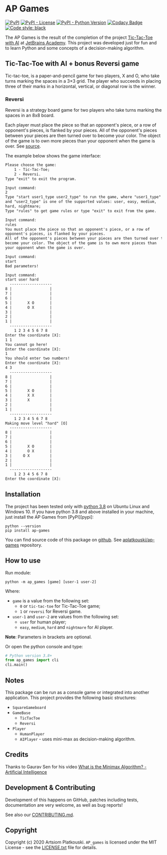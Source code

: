 # AP Games

[![PyPI](https://img.shields.io/pypi/v/ap-games)][pypi ap-games]
[![PyPI - License](https://img.shields.io/pypi/l/ap-games)][license.txt]
[![PyPI - Python Version](https://img.shields.io/pypi/pyversions/ap-games)](https://www.python.org/downloads/release/python-380/)
[![Codacy Badge](https://api.codacy.com/project/badge/Grade/434f6c66b7c24320bf36b591b3c81e23)](https://app.codacy.com/manual/aplatkouski/ap-games?utm_source=github.com&utm_medium=referral&utm_content=aplatkouski/ap-games&utm_campaign=Badge_Grade_Dashboard)
[![Code style: black](https://img.shields.io/badge/code%20style-black-000000.svg)](https://github.com/psf/black)

The AP Games is the result of the completion of the project
[Tic-Tac-Toe with AI][tic-tac-toe with ai] at
[JetBrains Academy][jetbrains academy]. This project was developed just for
fun and to learn Python and some concepts of a decision-making algorithm.

## Tic-Tac-Toe with AI + bonus **Reversi** game

Tic-tac-toe, is a paper-and-pencil game for two players, X and O, who take
turns marking the spaces in a 3×3 grid. The player who succeeds in placing
three of their marks in a horizontal, vertical, or diagonal row is the winner.

### Reversi

Reversi is a strategy board game for two players who take turns marking the
spaces in an 8x8 board.

Each player must place the piece so that an opponent's piece, or a row of
opponent's pieces, is flanked by your pieces. All of the opponent's pieces
between your pieces are then turned over to become your color. The object of
the game is to own more pieces than your opponent when the game is over.
See [source][reversi rules source].

The example below shows the game interface:
```txt
Please choose the game:
	1 - Tic-Tac-Toe;
	2 - Reversi.
Type "exit" to exit the program.

Input command:
2
Type "start user1_type user2_type" to run the game, where "user1_type"
and "user2_type" is one of the supported values: user, easy, medium,
hard, nightmare;
Type "rules" to get game rules or type "exit" to exit from the game.

Input command:
rules
You must place the piece so that an opponent's piece, or a row of
opponent's pieces, is flanked by your pieces.
All of the opponent's pieces between your pieces are then turned over to
become your color. The object of the game is to own more pieces than
your opponent when the game is over.

Input command:
start
Bad parameters!

Input command:
start user hard
  -------------------
8 |                 |
7 |                 |
6 |                 |
5 |       X O       |
4 |       O X       |
3 |                 |
2 |                 |
1 |                 |
  -------------------
    1 2 3 4 5 6 7 8
Enter the coordinate [X]:
1 1
You cannot go here!
Enter the coordinate [X]:
1
You should enter two numbers!
Enter the coordinate [X]:
4 3
  -------------------
8 |                 |
7 |                 |
6 |                 |
5 |       X O       |
4 |       X X       |
3 |       X         |
2 |                 |
1 |                 |
  -------------------
    1 2 3 4 5 6 7 8
Making move level "hard" [O]
  -------------------
8 |                 |
7 |                 |
6 |                 |
5 |       X O       |
4 |       O X       |
3 |     O X         |
2 |                 |
1 |                 |
  -------------------
    1 2 3 4 5 6 7 8
Enter the coordinate [X]:

```

## Installation

The project has been tested only with [python 3.8][python] on Ubuntu Linux
and Windows 10. If you have python 3.8 and above installed in your machine,
just install the AP Games from [PyPI][pypi]:

```shell script
python --version
pip install ap-games
```

You can find source code of this package on [github][].
See [aplatkouski/ap-games][] repository.

## How to use

Run module:
```shell script
python -m ap_games [game] [user-1 user-2]
```

Where:
  - ``game`` is a value from the following set:
    - ``0`` or ``tic-tac-toe`` for Tic-Tac-Toe game;
    - ``1`` or ``reversi`` for Reversi game.
  - ``user-1`` and ``user-2`` are values from the following set:
    - ``user`` for human player;
    - ``easy``, ``medium``, ``hard`` and ``nightmare`` for AI player.

**Note**: Parameters in brackets are optional.

Or open the python console and type:
```python
# Python version 3.8+
from ap_games import cli
cli.main()
```

## Notes

This package can be run as a console game or integrated into another
application. This project provides the following basic structures:
  - ``SquareGameboard``
  - ``GameBase``
    - ``TicTacToe``
    - ``Reversi``
  - ``Player``
    - ``HumanPlayer``
    - ``AIPlayer`` - uses mini-max as decision-making algorithm.

## Credits

Thanks to Gaurav Sen for his video
[What is the Minimax Algorithm? - Artificial Intelligence][minimax algorithm video]

## Development & Contributing

Development of this happens on GitHub, patches including tests,
documentation are very welcome, as well as bug reports!

See also our [CONTRIBUTING.md][contributing.md].

## Copyright

Copyright (c) 2020 Artsiom Platkouski.
``AP_games`` is licensed under the MIT License - see the
[LICENSE.txt][license.txt] file for details.

[pypi ap-games]: https://pypi.org/project/ap-games/
[tic-tac-toe with ai]: https://hyperskill.org/projects/82
[jetbrains academy]: https://hyperskill.org/join/0482410e
[pypia]: https://pypi.org/project/realpython-reader/
[reversi rules source]: http://www.flyordie.com/games/help/reversi/en/games_rules_reversi.html
[python]: https://www.python.org/
[github]: https://github.com
[aplatkouski/ap-games]: https://github.com/aplatkouski/ap-games
[contributing.md]: https://github.com/aplatkouski/ap-games/blob/master/CONTRIBUTING.md
[minimax algorithm video]: https://www.youtube.com/watch?v=KU9Ch59-4vw
[license.txt]: https://github.com/aplatkouski/ap-games/blob/master/LICENSE.txt
